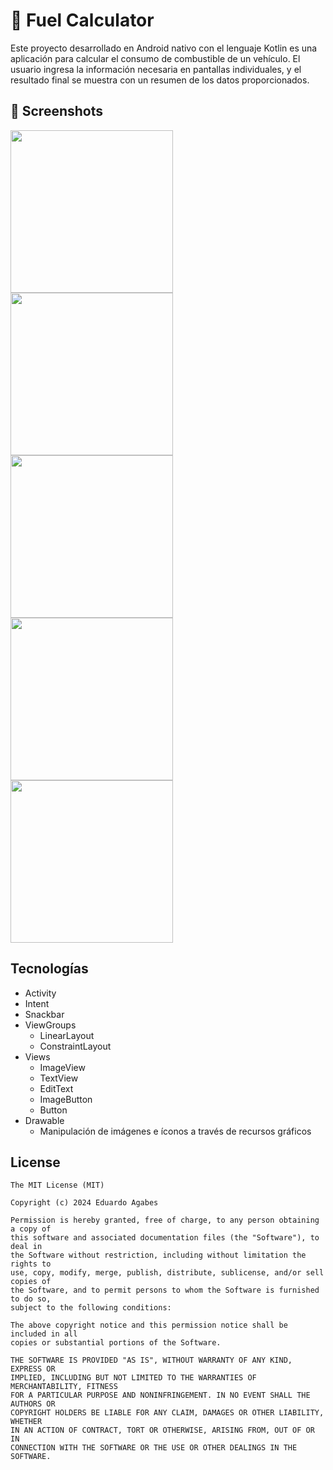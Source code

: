 # 🚗 Fuel Calculator

Este proyecto desarrollado en Android nativo con el lenguaje Kotlin es una aplicación para calcular el consumo de combustible de un vehículo. El usuario ingresa la información necesaria en pantallas individuales, y el resultado final se muestra con un resumen de los datos proporcionados.

## 📸 Screenshots

<img src="https://github.com/user-attachments/assets/990ac1e6-2971-4ee1-a6b3-ef9f1bd04223" width=260/>
<img src="https://github.com/user-attachments/assets/7d81b1d2-9709-43b6-bcd2-bf4bce284c86" width=260/>
<img src="https://github.com/user-attachments/assets/6e4801fa-3d93-4f9c-bb3e-5c9ced36abd3" width=260/>
<img src="https://github.com/user-attachments/assets/ec708944-ccb6-432d-82d1-e4ef0b132f7c" width=260/> 
<img src="https://github.com/user-attachments/assets/cc7e8846-3f0f-49d9-8dbf-a7777d8e36cf" width=260/>

## Tecnologías
- Activity
- Intent
- Snackbar
- ViewGroups
  - LinearLayout
  - ConstraintLayout
- Views
   - ImageView
   - TextView
   - EditText
   - ImageButton
   - Button
 - Drawable
   - Manipulación de imágenes e íconos a través de recursos gráficos



## License
```
The MIT License (MIT)

Copyright (c) 2024 Eduardo Agabes

Permission is hereby granted, free of charge, to any person obtaining a copy of
this software and associated documentation files (the "Software"), to deal in
the Software without restriction, including without limitation the rights to
use, copy, modify, merge, publish, distribute, sublicense, and/or sell copies of
the Software, and to permit persons to whom the Software is furnished to do so,
subject to the following conditions:

The above copyright notice and this permission notice shall be included in all
copies or substantial portions of the Software.

THE SOFTWARE IS PROVIDED "AS IS", WITHOUT WARRANTY OF ANY KIND, EXPRESS OR
IMPLIED, INCLUDING BUT NOT LIMITED TO THE WARRANTIES OF MERCHANTABILITY, FITNESS
FOR A PARTICULAR PURPOSE AND NONINFRINGEMENT. IN NO EVENT SHALL THE AUTHORS OR
COPYRIGHT HOLDERS BE LIABLE FOR ANY CLAIM, DAMAGES OR OTHER LIABILITY, WHETHER
IN AN ACTION OF CONTRACT, TORT OR OTHERWISE, ARISING FROM, OUT OF OR IN
CONNECTION WITH THE SOFTWARE OR THE USE OR OTHER DEALINGS IN THE SOFTWARE.
```
